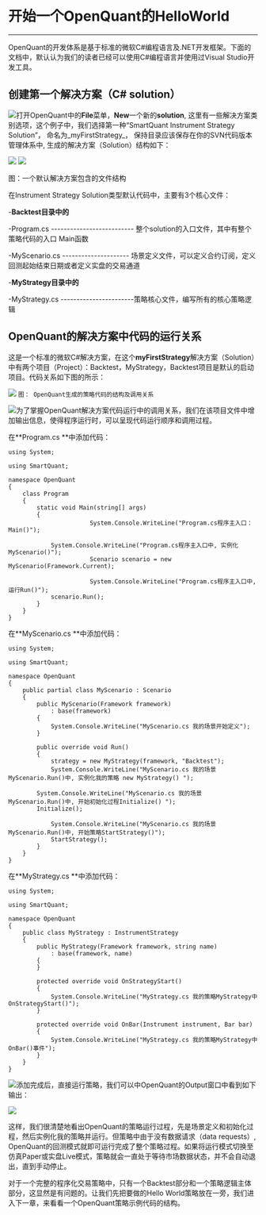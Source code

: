 # 开始一个OpenQuant的HelloWorld

---

OpenQuant的开发体系是基于标准的微软C\#编程语言及.NET开发框架。下面的文档中，默认认为我们的读者已经可以使用C\#编程语言并使用过Visual Studio开发工具。

## 创建第一个解决方案（C\# solution）

![](/icons/icon_labtubeBlue.ico)打开OpenQuant中的**File**菜单，**New**一个新的**solution**, 这里有一些解决方案类别选项，这个例子中，我们选择第一种“SmartQuant Instrument Strategy Solution”， 命名为_myFirstStrategy_， 保持目录应该保存在你的SVN代码版本管理体系中, 生成的解决方案（Solution）结构如下：

![](/assets/myFirstStrategyTreeDos.png)      ![](/assets/myFirstStrategyFilesTreeOQ.png)

图：一个默认解决方案包含的文件结构

在Instrument Strategy Solution类型默认代码中，主要有3个核心文件：

-**Backtest目录中的**

-Program.cs -------------------------- 整个solution的入口文件，其中有整个策略代码的入口 Main函数

-MyScenario.cs --------------------- 场景定义文件，可以定义合约订阅，定义回测起始结束日期或者定义实盘的交易通道

-**MyStrategy目录中的**

-MyStrategy.cs -----------------------策略核心文件，编写所有的核心策略逻辑

## OpenQuant的解决方案中代码的运行关系

这是一个标准的微软C\#解决方案，在这个**myFirstStrategy**解决方案（Solution）中有两个项目（Project）：Backtest，MyStrategy，Backtest项目是默认的启动项目。代码关系如下图的所示：

![](/assets/myFirstStrategyCodeMap.png)        `图： OpenQuant生成的策略代码的结构及调用关系`





![](/icons/icon_labtubeBlue.ico)为了掌握OpenQuant解决方案代码运行中的调用关系，我们在该项目文件中增加输出信息，使得程序运行时，可以呈现代码运行顺序和调用过程。

在**Program.cs **中添加代码：

```
using System;

using SmartQuant;

namespace OpenQuant
{
    class Program
    {
        static void Main(string[] args)
        {
                       System.Console.WriteLine("Program.cs程序主入口： Main()");

            System.Console.WriteLine("Program.cs程序主入口中, 实例化MyScenario()");
                       Scenario scenario = new MyScenario(Framework.Current);

                       System.Console.WriteLine("Program.cs程序主入口中, 运行Run()");
            scenario.Run();
        }
    }
}
```

在**MyScenario.cs **中添加代码：

```
using System;

using SmartQuant;

namespace OpenQuant
{
    public partial class MyScenario : Scenario
    {
        public MyScenario(Framework framework)
            : base(framework)
        {
            System.Console.WriteLine("MyScenario.cs 我的场景开始定义");
        }

        public override void Run()
        {
            strategy = new MyStrategy(framework, "Backtest");
            System.Console.WriteLine("MyScenario.cs 我的场景MyScenario.Run()中, 实例化我的策略 new MyStrategy() ");

        System.Console.WriteLine("MyScenario.cs 我的场景MyScenario.Run()中, 开始初始化过程Initialize() ");
        Initialize();

            System.Console.WriteLine("MyScenario.cs 我的场景MyScenario.Run()中, 开始策略StartStrategy()");
            StartStrategy();
        }
    }
}
```

在**MyStrategy.cs **中添加代码：

```
using System;

using SmartQuant;

namespace OpenQuant
{
    public class MyStrategy : InstrumentStrategy
    {
        public MyStrategy(Framework framework, string name)
            : base(framework, name)
        {
        }

        protected override void OnStrategyStart()
        {
            System.Console.WriteLine("MyStrategy.cs 我的策略MyStrategy中OnStrategyStart()");
        }

        protected override void OnBar(Instrument instrument, Bar bar)
        {
            System.Console.WriteLine("MyStrategy.cs 我的策略MyStrategy中OnBar()事件");
        }
    }
}
```

![](/icons/icon_labtubeOrg.ico)添加完成后，直接运行策略，我们可以中OpenQuant的Output窗口中看到如下输出：

![](/assets/HelloWorldOutput01.png)

这样，我们很清楚地看出OpenQuant的策略运行过程，先是场景定义和初始化过程，然后实例化我的策略并运行。但策略中由于没有数据请求（data requests）, OpenQuant的回测模式就即可运行完成了整个策略过程。如果将运行模式切换至仿真Paper或实盘Live模式，策略就会一直处于等待市场数据状态，并不会自动退出，直到手动停止。

对于一个完整的程序化交易策略中，只有一个Backtest部分和一个策略逻辑主体部分，这显然是有问题的。让我们先把要做的Hello World策略放在一旁，我们进入下一章，来看看一个OpenQuant策略示例代码的结构。

